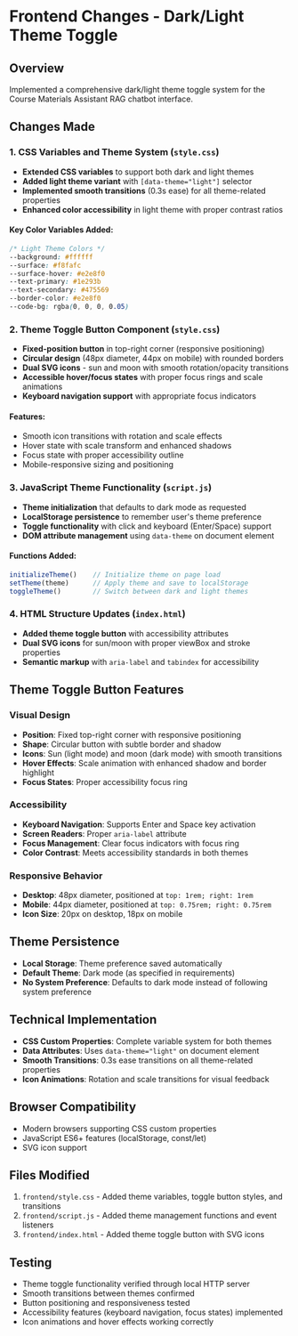 # Frontend Changes - Dark/Light Theme Toggle

## Overview
Implemented a comprehensive dark/light theme toggle system for the Course Materials Assistant RAG chatbot interface.

## Changes Made

### 1. CSS Variables and Theme System (`style.css`)
- **Extended CSS variables** to support both dark and light themes
- **Added light theme variant** with `[data-theme="light"]` selector
- **Implemented smooth transitions** (0.3s ease) for all theme-related properties
- **Enhanced color accessibility** in light theme with proper contrast ratios

#### Key Color Variables Added:
```css
/* Light Theme Colors */
--background: #ffffff
--surface: #f8fafc  
--surface-hover: #e2e8f0
--text-primary: #1e293b
--text-secondary: #475569
--border-color: #e2e8f0
--code-bg: rgba(0, 0, 0, 0.05)
```

### 2. Theme Toggle Button Component (`style.css`)
- **Fixed-position button** in top-right corner (responsive positioning)
- **Circular design** (48px diameter, 44px on mobile) with rounded borders
- **Dual SVG icons** - sun and moon with smooth rotation/opacity transitions
- **Accessible hover/focus states** with proper focus rings and scale animations
- **Keyboard navigation support** with appropriate focus indicators

#### Features:
- Smooth icon transitions with rotation and scale effects
- Hover state with scale transform and enhanced shadows
- Focus state with proper accessibility outline
- Mobile-responsive sizing and positioning

### 3. JavaScript Theme Functionality (`script.js`)
- **Theme initialization** that defaults to dark mode as requested
- **LocalStorage persistence** to remember user's theme preference
- **Toggle functionality** with click and keyboard (Enter/Space) support
- **DOM attribute management** using `data-theme` on document element

#### Functions Added:
```javascript
initializeTheme()    // Initialize theme on page load
setTheme(theme)      // Apply theme and save to localStorage  
toggleTheme()        // Switch between dark and light themes
```

### 4. HTML Structure Updates (`index.html`)
- **Added theme toggle button** with accessibility attributes
- **Dual SVG icons** for sun/moon with proper viewBox and stroke properties
- **Semantic markup** with `aria-label` and `tabindex` for accessibility

## Theme Toggle Button Features

### Visual Design
- **Position**: Fixed top-right corner with responsive positioning
- **Shape**: Circular button with subtle border and shadow
- **Icons**: Sun (light mode) and moon (dark mode) with smooth transitions
- **Hover Effects**: Scale animation with enhanced shadow and border highlight
- **Focus States**: Proper accessibility focus ring

### Accessibility
- **Keyboard Navigation**: Supports Enter and Space key activation
- **Screen Readers**: Proper `aria-label` attribute
- **Focus Management**: Clear focus indicators with focus ring
- **Color Contrast**: Meets accessibility standards in both themes

### Responsive Behavior
- **Desktop**: 48px diameter, positioned at `top: 1rem; right: 1rem`
- **Mobile**: 44px diameter, positioned at `top: 0.75rem; right: 0.75rem`
- **Icon Size**: 20px on desktop, 18px on mobile

## Theme Persistence
- **Local Storage**: Theme preference saved automatically
- **Default Theme**: Dark mode (as specified in requirements)
- **No System Preference**: Defaults to dark mode instead of following system preference

## Technical Implementation
- **CSS Custom Properties**: Complete variable system for both themes
- **Data Attributes**: Uses `data-theme="light"` on document element
- **Smooth Transitions**: 0.3s ease transitions on all theme-related properties
- **Icon Animations**: Rotation and scale transitions for visual feedback

## Browser Compatibility
- Modern browsers supporting CSS custom properties
- JavaScript ES6+ features (localStorage, const/let)
- SVG icon support

## Files Modified
1. `frontend/style.css` - Added theme variables, toggle button styles, and transitions
2. `frontend/script.js` - Added theme management functions and event listeners  
3. `frontend/index.html` - Added theme toggle button with SVG icons

## Testing
- Theme toggle functionality verified through local HTTP server
- Smooth transitions between themes confirmed
- Button positioning and responsiveness tested
- Accessibility features (keyboard navigation, focus states) implemented
- Icon animations and hover effects working correctly